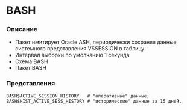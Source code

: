 # BASH

### Описание 
  - Пакет имитирует Oracle ASH, периодически сохраняя данные системного представления V$SESSION в таблицу.
  - Интервал выборки по умолчанию 1 секунда
  - Схема BASH
  - Пакет BASH 
  
  
### Представления
````
BASH$ACTIVE_SESSION_HISTORY   # "оперативные" данные;
BASH$HIST_ACTIVE_SESS_HISTORY # "исторические" данные за 15 дней.
````